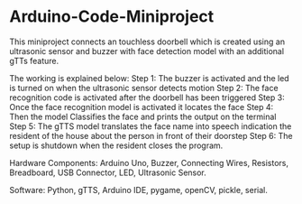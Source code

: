 # Arduino-Code-Miniproject
This miniproject connects an touchless doorbell which is created using an ultrasonic sensor and buzzer with face detection model with an additional gTTs feature.

The working is explained below:
Step 1: The buzzer is activated and the led is turned on when the ultrasonic sensor detects motion 
Step 2: The face recognition code is activated after the doorbell has been triggered
Step 3: Once the face recognition model is activated it locates the face 
Step 4: Then the model Classifies the face and prints the output on the terminal
Step 5: The gTTS model translates the face name into speech indication the resident of the house about the person in front of their doorstep
Step 6: The setup is shutdown when the resident closes the program.

Hardware Components:
Arduino Uno,
Buzzer, 
Connecting Wires,
Resistors,
Breadboard,
USB Connector,
LED,
Ultrasonic Sensor.

Software:
Python,
gTTS,
Arduino IDE,
pygame,
openCV,
pickle,
serial.

